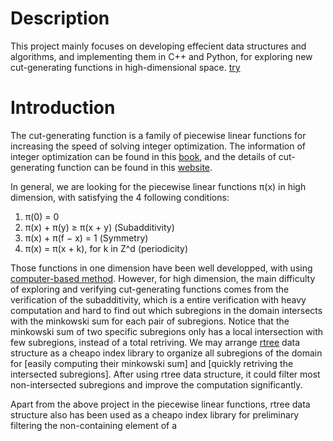 # Description

This project mainly focuses on developing effecient data structures and algorithms, and implementing them in C++ and Python, for exploring new cut-generating functions in high-dimensional space. [try](https://github.com/DRKWang/cutgeneratingfunctions_new/blob/main/rationalpolyhedronfan.ipynb)

# Introduction

The cut-generating function is a family of piecewise linear functions for increasing the speed of solving integer optimization. The information of integer optimization can be found in this [book](https://link.springer.com/book/10.1007/978-3-319-11008-0), and the details of cut-generating function can be found in this [website](https://www.math.ucdavis.edu/~mkoeppe/art/infinite-group/).

In general, we are looking for the piecewise linear functions π(x) in high dimension, with satisfying the 4 following conditions:

1. π(0) = 0
2. π(x) + π(y) ≥ π(x + y) (Subadditivity)
3. π(x) + π(f − x) = 1 (Symmetry)
4. π(x) = π(x + k), for k in Z^d (periodicity)

Those functions in one dimension have been well developped, with using [computer-based method](http://www.optimization-online.org/DB_FILE/2014/11/4646.pdf). However, for high dimension, the main difficulty of exploring and verifying cut-generating functions comes from the verification of the subadditivity, which is a entire verification with heavy computation and hard to find out which subregions in the domain intersects with the minkowski sum for each pair of subregions. Notice that the minkowski sum of two specific subregions only has a local intersection with few subregions, instead of a total retriving. We may arrange [rtree](https://en.wikipedia.org/wiki/R-tree) data structure as a cheapo index library to organize all subregions of the domain for [easily computing their minkowski sum] and [quickly retriving the intersected subregions]. After using rtree data structure, it could filter most non-intersected subregions and improve the computation significantly.

Apart from the above project in the piecewise linear functions, rtree data structure also has been used as a cheapo index library for preliminary filtering the non-containing element of a 
